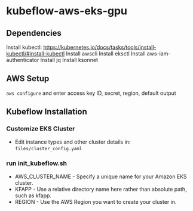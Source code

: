# kubeflow-aws-eks-gpu

## Dependencies
Install kubectl: https://kubernetes.io/docs/tasks/tools/install-kubectl/#install-kubectl
Install awscli
Install eksctl
Install aws-iam-authenticator
Install jq
Install ksonnet

## AWS Setup
`aws configure` and enter access key ID, secret, region, default output

## Kubeflow Installation

### Customize EKS Cluster
* Edit instance types and other cluster details in:
`files/cluster_config.yaml`

### run init_kubeflow.sh
* AWS_CLUSTER_NAME - Specify a unique name for your Amazon EKS cluster.
* KFAPP - Use a relative directory name here rather than absolute path, such as kfapp.
* REGION - Use the AWS Region you want to create your cluster in.
